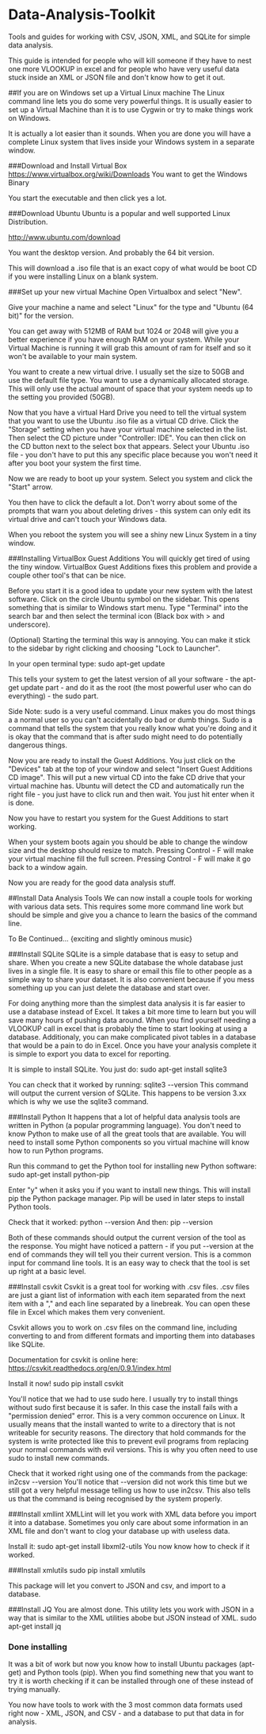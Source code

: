 # Data-Analysis-Toolkit
Tools and guides for working with CSV, JSON, XML, and SQLite for simple data analysis.

This guide is intended for people who will kill someone if they have to nest one more VLOOKUP in excel and for people who have very useful data stuck inside an XML or JSON file and don't know how to get it out. 

##If you are on Windows set up a Virtual Linux machine
The Linux command line lets you do some very powerful things. It is usually easier to set up a Virtual Machine than it is to use Cygwin or try to make things work on Windows.

It is actually a lot easier than it sounds. When you are done you will have a complete Linux system that lives inside your Windows system in a separate window. 

###Download and Install Virtual Box
https://www.virtualbox.org/wiki/Downloads
You want to get the Windows Binary

You start the executable and then click yes a lot.

###Download Ubuntu
Ubuntu is a popular and well supported Linux Distribution.

http://www.ubuntu.com/download

You want the desktop version. And probably the 64 bit version. 

This will download a .iso file that is an exact copy of what would be boot CD if you were installing Linux on a blank system.

###Set up your new virtual Machine
Open Virtualbox and select "New".

Give your machine a name and select "Linux" for the type and "Ubuntu (64 bit)" for the version.

You can get away with 512MB of RAM but 1024 or 2048 will give you a better experience if you have enough RAM on your system. While your Virtual Machine is running it will grab this amount of ram for itself and so it won't be available to your main system.

You want to create a new virtual drive. I usually set the size to 50GB and use the default file type. You want to use a dynamically allocated storage. This will only use the actual amount of space that your system needs up to the setting you provided (50GB). 

Now that you have a virtual Hard Drive you need to tell the virtual system that you want to use the Ubuntu .iso file as a virtual CD drive. Click the "Storage" setting when you have your virtual machine selected in the list. Then select the CD picture under "Controller: IDE". You can then click on the CD button next to the select box that appears. Select your Ubuntu .iso file - you don't have to put this any specific place because you won't need it after you boot your system the first time.

Now we are ready to boot up your system. Select you system and click the "Start" arrow.

You then have to click the default a lot. Don't worry about some of the prompts that warn you about deleting drives - this system can only edit its virtual drive and can't touch your Windows data.

When you reboot the system you will see a shiny new Linux System in a tiny window.

###Installing VirtualBox Guest Additions
You will quickly get tired of using the tiny window. VirtualBox Guest Additions fixes this problem and provide a couple other tool's that can be nice.

Before you start it is a good idea to update your new system with the latest software. Click on the circle Ubuntu symbol on the sidebar. This opens something that is similar to Windows start menu. Type "Terminal" into the search bar and then select the terminal icon (Black box with > and underscore).

(Optional) Starting the terminal this way is annoying. You can make it stick to the sidebar by right clicking and choosing "Lock to Launcher".

In your open terminal type:
    sudo apt-get update

This tells your system to get the latest version of all your software - the apt-get update part - and do it as the root (the most powerful user who can do everything) - the sudo part.

Side Note: sudo is a very useful command. Linux makes you do most things a a normal user so you can't accidentally do bad or dumb things. Sudo is a command that tells the system that you really know what you're doing and it is okay that the command that is after sudo might need to do potentially dangerous things.


Now you are ready to install the Guest Additions. You just click on the "Devices" tab at the top of your window and select "Insert Guest Additions CD image". This will put a new virtual CD into the fake CD drive that your virtual machine has. Ubuntu will detect the CD and automatically run the right file - you just have to click run and then wait. You just hit enter when it is done.

Now you have to restart you system for the Guest Additions to start working.

When your system boots again you should be able to change the window size and the desktop should resize to match. Pressing Control - F will make your virtual machine fill the full screen. Pressing Control - F will make it go back to a window again.

Now you are ready for the good data analysis stuff.

##Install Data Analysis Tools
We can now install a couple tools for working with various data sets. This requires some more command line work but should be simple and give you a chance to learn the basics of the command line. 

To Be Continued... {exciting and slightly ominous music}

###Install SQLite
SQLite is a simple database that is easy to setup and share. When you create a new SQLite database the whole database just lives in a single file. It is easy to share or email this file to other people as a simple way to share your dataset. It is also convenient because if you mess something up you can just delete the database and start over. 

For doing anything more than the simplest data analysis it is far easier to use a database instead of Excel. It takes a bit more time to learn but you will save many hours of pushing data around. When you find yourself needing a VLOOKUP call in excel that is probably the time to start looking at using a database. Additionaly, you can make complicated pivot tables in a database that would be a pain to do in Excel. Once you have your analysis complete it is simple to export you data to excel for reporting.

It is simple to install SQLite. You just do:
    sudo apt-get install sqlite3

You can check that it worked by running:
    sqlite3 --version
This command will output the current version of SQLite. This happens to be version 3.xx which is why we use the sqlite3 command.

###Install Python
It happens that a lot of helpful data analysis tools are written in Python (a popular programming language). You don't need to know Python to make use of all the great tools that are available. You will need to install some Python components so you virtual machine will know how to run Python programs.

Run this command to get the Python tool for installing new Python software:
    sudo apt-get install python-pip

Enter "y" when it asks you if you want to install new things. This will install pip the Python package manager. Pip will be used in later steps to install Python tools.

Check that it worked:
    python --version
And then:
    pip --version

Both of these commands should output the current version of the tool as the response. You might have noticed a pattern - if you put --version at the end of commands they will tell you their current version. This is a common input for command line tools. It is an easy way to check that the tool is set up right at a basic level.

###Install csvkit
Csvkit is a great tool for working with .csv files. .csv files are just a giant list of information with each item separated from the next item with a "," and each line separated by a linebreak. You can open these file in Excel which makes them very convenient.

Csvkit allows you to work on .csv files on the command line, including converting to and from different formats and importing them into databases like SQLite. 

Documentation for csvkit is online here:
https://csvkit.readthedocs.org/en/0.9.1/index.html

Install it now!
    sudo pip install csvkit

You'll notice that we had to use sudo here. I usually try to install things without sudo first because it is safer. In this case the install fails with a "permission denied" error. This is a very common occurence on Linux. It usually means that the install wanted to write to a directory that is not writeable for security reasons. The directory that hold commands for the system is write protected like this to prevent evil programs from replacing your normal commands with evil versions. This is why you often need to use sudo to install new commands.

Check that it worked right using one of the commands from the package:
    in2csv --version
You'll notice that --version did not work this time but we still got a very helpful message telling us how to use in2csv. This also tells us that the command is being recognised by the system properly.

###Install xmllint
XMLLint will let you work with XML data before you import it into a database. Sometimes you only care about some information in an XML file and don't want to clog your database up with useless data. 

Install it:
    sudo apt-get install libxml2-utils
You now know how to check if it worked.

###Install xmlutils
   sudo pip install xmlutils

This package will let you convert to JSON and csv, and import to a database.

###Install JQ
You are almost done. This utility lets you work with JSON in a way that is similar to the XML utilities abobe but JSON instead of XML.
    sudo apt-get install jq

### Done installing
It was a bit of work but now you know how to install Ubuntu packages (apt-get) and Python tools (pip). When you find something new that you want to try it is worth checking if it can be installed through one of these instead of trying manually.

You now have tools to work with the 3 most common data formats used right now - XML, JSON, and CSV - and a database to put that data in for analysis.
